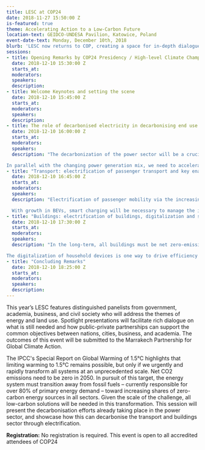 ```yaml
---
title: LESC at COP24
date: 2018-11-27 15:50:00 Z
is-featured: true
theme: Accelerating Action to a Low-Carbon Future
location-text: GEIDCO-UNDESA Pavilion, Katowice, Poland
event-date-text: Monday, December 10th, 2018
blurb: 'LESC now returns to COP, creating a space for in-depth dialogue with policy-makers. We recognize the scale of the challenge in implementing ambitious NDCs, but also the need to take action at the city, local, and project level. As such, the theme of this LESC is “Accelerating Action”. We will bring together global leaders who are taking bold action.'
sessions:
- title: Opening Remarks by COP24 Presidency / High-level Climate Champion  
  date: 2018-12-10 15:30:00 Z
  starts_at:
  moderators:
  speakers:
  description:
- title: Welcome Keynotes and setting the scene  
  date: 2018-12-10 15:45:00 Z
  starts_at:
  moderators:
  speakers:
  description:
- title: The role of decarbonised electricity in decarbonising end use sectors  
  date: 2018-12-10 16:00:00 Z
  starts_at:
  moderators:
  speakers:
  description: "The decarbonization of the power sector will be a crucial enabler to the transition to low-carbon transport, buildings, and industry sectors via the increasing electrification of energy-end uses. The primary levers to decarbonizing the power sector are phasing out unabated fossil fuel-based generation and expanding zero-carbon generation. Scaling up of renewable-based electricity (RE) is critical, and the share of generation from variable renewable technologies in particular - solar and wind -  must grow rapidly.

In parallel with the changing power generation mix, we need to accelerate the evolution of electricity grids. In particular, the digitalization of the power system, including the deployment of smart grid technologies, will improve both supply and demand side efficiency and will be crucial to network management and monitoring.  Smart grid technologies also enable the provision of flexibility services to the grid from distributed energy resources such as behind-the-meter battery storage and electric technologies – in particular in the passenger transport and buildings sectors – which can provide demand response, and thermal or electric storage."
- title: "Transport: electrification of passenger transport and key enablers"
  date: 2018-12-10 16:45:00 Z
  starts_at:
  moderators:
  speakers:
  description: "Electrification of passenger mobility via the increasing deployment of battery electric vehicles (BEVs) will play an important role in reducing CO2 emissions from the transport sector. In addition to decarbonization targets, the electrification of passenger mobility in urban settings is driven by air quality concerns. The number of battery electric vehicles on the road have grown rapidly in 2018. The rapid growth in BEVs can be attributed to a large fall in battery prices combined with purchase incentives from governments. In addition, battery capacity improvements and infrastructure developments have also reduced range anxiety in drivers.

  With growth in BEVs, smart charging will be necessary to manage the impact of BEVs on the power system, while also enabling them to play a complementary role in the energy transition by providing flexibility services to the grid. Through smart charging,  the timing of BEV charging can be optimized to ensure a reasonable balance between power supply and demand, which reduces the need for additional generation capacity, increases the grid asset use factor and reduces the curtailment of renewable generation. Demand-side management via smart charging can be facilitated by dynamic tariffs such as time-of-use or real-time pricing, which will incentivize consumers to charge BEVs when prices are low. Furthermore, BEVs represent storage capacity that could be used to provide ancillary services to the power grid via vehicle-to-grid (V2G) solutions."
- title: "Buildings: electrification of buildings, digitalization and smart cities"
  date: 2018-12-10 17:30:00 Z
  starts_at:
  moderators:
  speakers:
  description: "In the long-term, all buildings must be net zero-emissions buildings; the technologies needed to achieve this goal are available today. One of the key levers to decarbonizing the buildings sector is the electrification of space and water heating, which currently account for the majority of direct CO2 emissions from the sector. Electricity demand from the buildings sector will grow as a result of increasing electrification rates, and economic and population growth. To minimize load on the grid, electric devices across all end uses must be highly energy efficient.

The digitalization of household devices is one way to drive efficiency improvements. For example, digitalization increases the opportunities for device optimization by increasing awareness of energy consumption in real-time; and smart thermostats can use machine learning to automatically adjust room temperature in response to occupant behavior and input such as weather forecasts. In addition to efficiency improvements, demand response in the buildings sector enabled by digitalization will be important to managing load on the electricity system."
- title: "Concluding Remarks"
  date: 2018-12-10 18:25:00 Z
  starts_at:
  moderators:
  speakers:
  description:
---
```


This year’s LESC features distinguished panelists from government, academia, business, and civil society who will address the themes of energy and land use. Spotlight presentations will facilitate rich dialogue on what is still needed and how public-private partnerships can support the common objectives between nations, cities, business, and academia. The outcomes of this event will be submitted to the Marrakech Partnership for Global Climate Action.

The IPCC's Special Report on Global Warming of 1.5°C highlights that limiting warming to 1.5°C remains possible, but only if we urgently and rapidly transform all systems at an unprecedented scale. Net CO2 emissions need to be zero in 2050. In pursuit of this target, the energy system must transition away from fossil fuels – currently responsible for over 80% of primary energy demand – toward increasing shares of zero-carbon energy sources in all sectors. Given the scale of the challenge, all low-carbon solutions will be needed in this transformation. This session will present the decarbonisation efforts already taking place in the power sector, and showcase how this can decarbonise the transport and buildings sector through electrification.

**Registration:** No registration is required. This event is open to all accredited attendees of COP24

